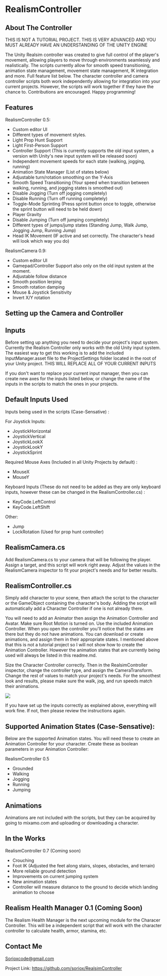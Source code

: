 # RealismController

## About The Controller

THIS IS NOT A TUTORIAL PROJECT. THIS IS VERY ADVANCED AND YOU MUST ALREADY HAVE AN UNDERSTANDING OF THE UNITY ENGINE

The Unity Realsim controller was created to give full control of the player's movement, allowing players to move through environments seamlessly and realistically. The scripts currently allow for smooth speed transitioning, animation state management, movement state management, IK integration and more. Full feature list below. The character controller and camera controller scripts both work independently allowing for integration into your current projects. However, the scripts will work together if they have the chance to. Contributions are encouraged. Happy programming!

## Features

RealismController 0.5:

* Custom editor UI
* Different types of movement styles.
* Light Prop Hunt Support
* Light First-Person Support
* Controller Support (This is currently supports the old input system, a version with Unity's new input system will be released soon)
* Independent movement speeds for each state (walking, jogging, running)
* Animation State Manager (List of states below)
* Adjustable turn/rotation smoothing on the Y-Axis
* Smooth Speed Transitioning (Your speed when transition between walking, running, and jogging states is smoothed out)
* Disable Jogging (Turn off jogging completely)
* Disable Running (Turn off running completely)
* Toggle-Mode Sprinting (Press sprint button once to toggle, otherwise the sprint button will need to be held down)
* Player Gravity
* Disable Jumping (Turn off jumping completely)
* Different types of jumps/jump states (Standing Jump, Walk Jump, Jogging Jump, Running Jump)
* Head IK Movement (IF active and set correctly. The character's head will look which way you do)

RealismCamera 0.9:

* Custom editor UI
* Gamepad/Controller Support also only on the old input system at the moment.
* Adjustable follow distance
* Smooth position lerping
* Smooth rotation damping
* Mouse & Joystick Sensitivity
* Invert X/Y rotation

## Setting up the Camera and Controller

## Inputs

Before setting up anything you need to decide your project's input system. Currently the Realism Controller only works with the old Unity input system. The easiest way to get this working is to add the included InputManager.asset file to the ProjectSettings folder located in the root of your Unity project. THIS WILL REPLACE ALL OF YOUR CURRENT INPUTS

If you don't want to replace your current input manager, then you can create new axes for the inputs listed below, or change the name of the inputs in the scripts to match the ones in your projects.

## Default Inputs Used

Inputs being used in the scripts (Case-Sensative) :

For Joystick Inputs:

* JoystickHorizontal
* JoystickVertical
* JoystickLookX
* JoystickLookY
* JoystickSprint

Required Mouse Axes (Included in all Unity Projects by default) :

* MouseX
* MouseY

Keyboard Inputs (These do not need to be added as they are only keyboard inputs, however these can be changed in the RealismController.cs) :

* KeyCode.LeftControl
* KeyCode.LeftShift

Other:

* Jump
* LockRotation (Used for prop hunt controller)

## RealismCamera.cs

Add RealismCamera.cs to your camera that will be following the player. Assign a target, and this script will work right away. Adjust the values in the RealismCamera inspector to fit your project's needs and for better results.

## RealismController.cs

Simply add character to your scene, then attach the script to the character or the GameObject containing the character's body. Adding the script will automatically add a Character Controller if one is not already there. 

You will need to add an Animator then assign the Animation Controller and Avatar. Make sure Root Motion is turned on. Use the included Animation Controller. When you open the controller you'll notice that the states are there but they do not have animations. You can download or create animations, and assign them in their appropriate states. I mentioned above that this is not a tutorial project so I will not show how to create the Animation Controller. However the animation states that are currently being used will always be listed in this readme.md.

Size the Character Controller correctly. Then in the RealsimController inspector, change the controller type, and assign the CameraTransform. Change the rest of values to match your project's needs. For the smoothest look and results, please make sure the walk, jog, and run speeds match their animations.

<img src="https://i.imgur.com/FfGVX8g.png" />

If you have set up the inputs correctly as explained above, everything will work fine. If not, then please review the instructions again.

## Supported Animation States (Case-Sensative):

Below are the supported Animation states. You will need these to create an Animation Controller for your character. Create these as boolean parameters in your Animation Controller:

RealismController 0.5

* Grounded
* Walking
* Jogging
* Running
* Jumping

## Animations

Animations are not included with the scripts, but they can be acquired by going to mixamo.com and uploading or downloading a character.

## In the Works

RealismController 0.7 (Coming soon)

* Crouching
* Foot IK (Adjusted the feet along stairs, slopes, obstacles, and terrain)
* More reliable ground detection
* Improvements on current jumping system
* New animation states
* Controller will measure distance to the ground to decide which landing animation to choose

## Realism Health Manager 0.1 (Coming Soon)

The Realism Health Manager is the next upcoming module for the Characer Controller. This will be a independent script that will work with the character controller to calculate health, armor, stamina, etc.

## Contact Me

Sorioxcode@gmail.com

Project Link: https://github.com/soriox/RealsimController
